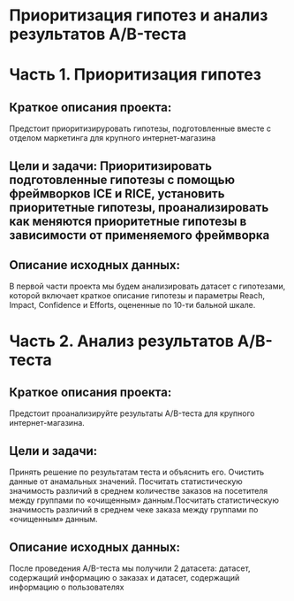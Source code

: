 # Приоритизация гипотез и анализ результатов A/B-теста

# Часть 1. Приоритизация гипотез
## Краткое описания проекта:
Предстоит приоритизируровать гипотезы, подготовленные вместе с отделом маркетинга для крупного интернет-магазина
## Цели и задачи: Приоритизировать подготовленные гипотезы с помощью фреймворков ICE и RICE, установить приоритетные гипотезы, проанализировать как меняются приоритетные гипотезы в зависимости от применяемого фреймворка
## Описание исходных данных:
В первой части проекта мы будем анализировать датасет с гипотезами, которой включает краткое описание гипотезы и параметры Reach, Impact, Confidence и Efforts, оцененные по 10-ти бальной шкале.

# Часть 2. Анализ результатов A/B-теста
## Краткое описания проекта:
Предстоит проанализируйте результаты A/B-теста для крупного интернет-магазина.
## Цели и задачи: 
Принять решение по результатам теста и объяснить его. Очистить данные от анамальных значений. Посчитать статистическую значимость различий в среднем количестве заказов на посетителя между группами по «очищенным» данным.Посчитать статистическую значимость различий в среднем чеке заказа между группами по «очищенным» данным.
## Описание исходных данных:
После проведения A/B-теста мы получили 2 датасета: датасет, содержащий информацию о заказах и датасет, содержащий информацию о пользователях
